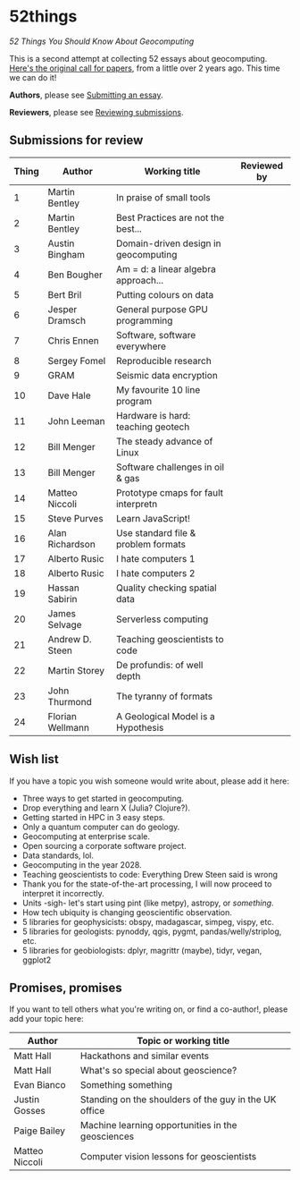 # 52things
_52 Things You Should Know About Geocomputing_

This is a second attempt at collecting 52 essays about geocomputing. [Here's the original call for papers](https://agilescientific.com/blog/2014/12/29/geocomputing-call-for-papers), from a little over 2 years ago. This time we can do it!

**Authors**, please see [Submitting an essay](Submitting_an_essay.md).

**Reviewers**, please see [Reviewing submissions](Reviewing_submissions.md).


## Submissions for review

| Thing | Author           | Working title                       | Reviewed by |
| ----- | ---------------- | ----------------------------------- | ----------- |
|    1  | Martin Bentley   | In praise of small tools            |             |
|    2  | Martin Bentley   | Best Practices are not the best...  |             |
|    3  | Austin Bingham   | Domain-driven design in geocomputing|             |
|    4  | Ben Bougher      | Am = d: a linear algebra approach...|             |
|    5  | Bert Bril        | Putting colours on data             |             |
|    6  | Jesper Dramsch   | General purpose GPU programming     |             |
|    7  | Chris Ennen      | Software, software everywhere       |             |
|    8  | Sergey Fomel     | Reproducible research               |             |
|    9  | GRAM             | Seismic data encryption             |             |
|   10  | Dave Hale        | My favourite 10 line program        |             |
|   11  | John Leeman      | Hardware is hard: teaching geotech  |             |
|   12  | Bill Menger      | The steady advance of Linux         |             |
|   13  | Bill Menger      | Software challenges in oil & gas    |             |
|   14  | Matteo Niccoli   | Prototype cmaps for fault interpretn|             |
|   15  | Steve Purves     | Learn JavaScript!                   |             |
|   16  | Alan Richardson  | Use standard file & problem formats |             |
|   17  | Alberto Rusic    | I hate computers 1                  |             |
|   18  | Alberto Rusic    | I hate computers 2                  |             |
|   19  | Hassan Sabirin   | Quality checking spatial data       |             |
|   20  | James Selvage    | Serverless computing                |             |
|   21  | Andrew D. Steen  | Teaching geoscientists to code      |
|   22  | Martin Storey    | De profundis: of well depth         |             |
|   23  | John Thurmond    | The tyranny of formats              |             |   
|   24  | Florian Wellmann | A Geological Model is a Hypothesis  |             |


## Wish list

If you have a topic you wish someone would write about, please add it here:

- Three ways to get started in geocomputing.
- Drop everything and learn X (Julia? Clojure?).
- Getting started in HPC in 3 easy steps.
- Only a quantum computer can do geology.
- Geocomputing at enterprise scale.
- Open sourcing a corporate software project.
- Data standards, lol.
- Geocomputing in the year 2028.
- Teaching geoscientists to code: Everything Drew Steen said is wrong
- Thank you for the state-of-the-art processing, I will now proceed to interpret it incorrectly.
- Units -sigh- let's start using pint (like metpy), astropy, or _something_.
- How tech ubiquity is changing geoscientific observation.
- 5 libraries for geophysicists: obspy, madagascar, simpeg, vispy, etc.
- 5 libraries for geologists: pynoddy, qgis, pygmt, pandas/welly/striplog, etc.
- 5 libraries for geobiologists: dplyr, magrittr (maybe), tidyr, vegan, ggplot2


## Promises, promises

If you want to tell others what you're writing on, or find a co-author!, please add your topic here:

| Author           | Topic or working title                            |
| ---------------- | ------------------------------------------------- |
| Matt Hall        | Hackathons and similar events                     |
| Matt Hall        | What's so special about geoscience?               |
| Evan Bianco      | Something something                               |
| Justin Gosses    | Standing on the shoulders of the guy in the UK office|
| Paige Bailey     | Machine learning opportunities in the geosciences |
| Matteo Niccoli   | Computer vision lessons for geoscientists         |
